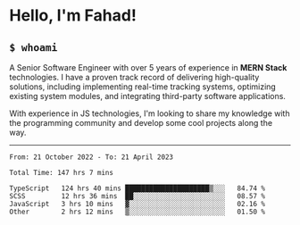 <h1>Hello, I'm Fahad!</h1>

<h2><code>$ whoami</code></h2>

A Senior Software Engineer with over 5 years of experience in **MERN Stack** technologies. I have a proven track record of delivering high-quality solutions, including implementing real-time tracking systems, optimizing existing system modules, and integrating third-party software applications.

With experience in JS technologies, I'm looking to share my knowledge with the programming community and develop some cool projects along the way.

---

<!--START_SECTION:waka-->

```text
From: 21 October 2022 - To: 21 April 2023

Total Time: 147 hrs 7 mins

TypeScript   124 hrs 40 mins █████████████████████▒░░░   84.74 %
SCSS         12 hrs 36 mins  ██░░░░░░░░░░░░░░░░░░░░░░░   08.57 %
JavaScript   3 hrs 10 mins   ▓░░░░░░░░░░░░░░░░░░░░░░░░   02.16 %
Other        2 hrs 12 mins   ▒░░░░░░░░░░░░░░░░░░░░░░░░   01.50 %
```

<!--END_SECTION:waka-->

<!--
**heyFahad/heyFahad** is a ✨ _special_ ✨ repository because its `README.md` (this file) appears on your GitHub profile.

Here are some ideas to get you started:

- 🔭 I’m currently working on ...
- 🌱 I’m currently learning ...
- 👯 I’m looking to collaborate on ...
- 🤔 I’m looking for help with ...
- 💬 Ask me about ...
- 📫 How to reach me: ...
- 😄 Pronouns: ...
- ⚡ Fun fact: ...
-->
